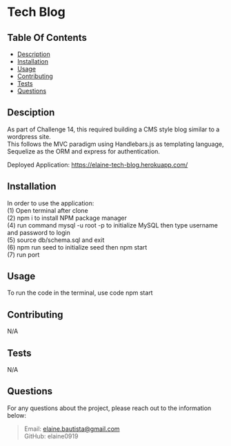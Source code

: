 # Tech Blog

## Table Of Contents

  * [Description](#description)
  * [Installation](#installation)
  * [Usage](#usage)
  * [Contributing](#credits)
  * [Tests](#test)
  * [Questions](#questions)
   
  ## Desciption

  As part of Challenge 14, this required building a CMS style blog similar to a wordpress site. <br>
  This follows the MVC paradigm using Handlebars.js as templating language, <br> Sequelize as the ORM and express for authentication.

  Deployed Application: https://elaine-tech-blog.herokuapp.com/

  ## Installation

  In order to use the application: <br>
  (1) Open terminal after clone <br>
  (2) npm i to install NPM package manager <br>
  (4) run command mysql -u root -p to initialize MySQL then type username and password to login <br>
  (5) source db/schema.sql and exit <br>
  (6) npm run seed to initialize seed then npm start<br>
  (7) run port <br>

  ## Usage

  To run the code in the terminal, use code npm start

  ## Contributing

 N/A

  ## Tests

  N/A

  ## Questions

  For any questions about the project, please reach out to the information below:
  > Email: elaine.bautista@gmail.com <br>
  > GitHub: elaine0919
